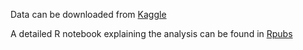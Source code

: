 Data can be downloaded from [Kaggle](https://www.kaggle.com/c/sf-crime)

A detailed R notebook explaining the analysis can be found in [Rpubs](https://rpubs.com/burakh/SF-Crime)

